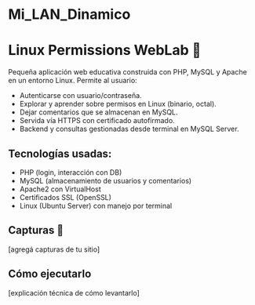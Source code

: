 # Mi_LAN_Dinamico
# Linux Permissions WebLab 🔐

Pequeña aplicación web educativa construida con PHP, MySQL y Apache en un entorno Linux. Permite al usuario:
- Autenticarse con usuario/contraseña.
- Explorar y aprender sobre permisos en Linux (binario, octal).
- Dejar comentarios que se almacenan en MySQL.
- Servida vía HTTPS con certificado autofirmado.
- Backend y consultas gestionadas desde terminal en MySQL Server.

## Tecnologías usadas:
- PHP (login, interacción con DB)
- MySQL (almacenamiento de usuarios y comentarios)
- Apache2 con VirtualHost
- Certificados SSL (OpenSSL)
- Linux (Ubuntu Server) con manejo por terminal

## Capturas 📸
[agregá capturas de tu sitio]

## Cómo ejecutarlo
[explicación técnica de cómo levantarlo]


